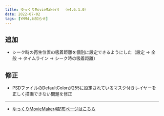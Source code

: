 ```yaml
---
title: ゆっくりMovieMaker4  （v4.6.1.0）
date: 2022-07-02
tags: [YMM4,お知らせ]
---
```

## 追加
- シーク時の再生位置の吸着距離を個別に設定できるようにした（設定 → 全般 → タイムライン → シーク時の吸着距離）
## 修正
- PSDファイルのDefaultColorが255に設定されているマスク付きレイヤーを正しく描画できない問題を修正

---

- [ゆっくりMovieMaker4配布ページはこちら](../index.md)